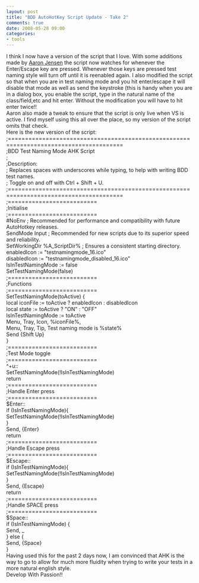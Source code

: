 ```yaml
---
layout: post
title: "BDD AutoHotKey Script Update - Take 2"
comments: true
date: 2008-05-28 09:00
categories:
- tools
---
```


I think I now have a version of the script that I love. With some additions made by [Aaron Jensen](http://aaron.codebetter.com/) the script now watches for whenever the Enter/Escape key are pressed. Whenever those keys are pressed test naming style will turn off until it is reenabled again. I also modified the script so that when you are in test naming mode and you hit enter/escape it will disable that mode as well as send the keystroke (this is handy when you are in a dialog box, you enable the script, type in the natural name of the class/field,etc and hit enter. Without the modification you will have to hit enter twice!!  
Aaron also made a tweak to ensure that the script is only live when VS is active. I find myself using this all over the place, so my version of the script omits that check.  
Here is the new version of the script:  
;=======================================================================================   
;BDD Test Naming Mode AHK Script    
;    
;Description:    
; Replaces spaces with underscores while typing, to help with writing BDD test names.    
; Toggle on and off with Ctrl + Shift + U.    
;=======================================================================================   
;==========================   
;Initialise    
;==========================    
#NoEnv ; Recommended for performance and compatibility with future AutoHotkey releases.    
SendMode Input ; Recommended for new scripts due to its superior speed and reliability.    
SetWorkingDir %A_ScriptDir% ; Ensures a consistent starting directory.   
enabledIcon := "testnamingmode_16.ico"   
disabledIcon := "testnamingmode_disabled_16.ico"    
IsInTestNamingMode := false    
SetTestNamingMode(false)   
;==========================   
;Functions    
;==========================    
SetTestNamingMode(toActive) {    
 local iconFile := toActive ? enabledIcon : disabledIcon    
 local state := toActive ? "ON" : "OFF"   
 IsInTestNamingMode := toActive   
 Menu, Tray, Icon, %iconFile%,    
 Menu, Tray, Tip, Test naming mode is %state%   
 Send {Shift Up}   
}   
;==========================   
;Test Mode toggle    
;==========================    
^+u::    
 SetTestNamingMode(!IsInTestNamingMode)    
return   
;==========================   
;Handle Enter press    
;==========================    
$Enter::    
 if (IsInTestNamingMode){    
 SetTestNamingMode(!IsInTestNamingMode)    
 }    
 Send, {Enter}    
return   
;==========================   
;Handle Escape press    
;==========================    
$Escape::    
 if (IsInTestNamingMode){    
 SetTestNamingMode(!IsInTestNamingMode)    
 }    
 Send, {Escape}    
return   
;==========================   
;Handle SPACE press    
;==========================    
$Space::    
 if (IsInTestNamingMode) {    
 Send, _    
 } else {    
 Send, {Space}    
 }   
Having used this for the past 2 days now, I am convinced that AHK is the way to go to allow for much more fluidity when trying to write your tests in a more natural english style.  
Develop With Passion!!




